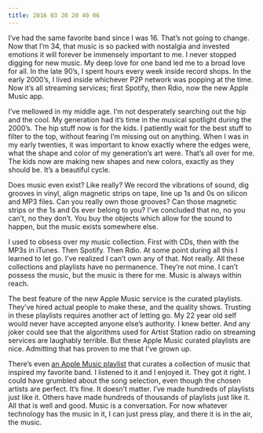 ```yaml
---
title: 2016 03 20 20 40 06
---
```


I’ve had the same favorite band since I was 16. That’s not going to change. Now that I’m 34, that music is so packed with nostalgia and invested emotions it will forever be immensely important to me.
I never stopped digging for new music. My deep love for one band led me to a broad love for all. In the late 90’s, I spent hours every week inside record shops. In the early 2000’s, I lived inside whichever P2P network was popping at the time. Now it’s all streaming services; first Spotify, then Rdio, now the new Apple Music app.

I’ve mellowed in my middle age. I’m not desperately searching out the hip and the cool. My generation had it’s time in the musical spotlight during the 2000’s. The hip stuff now is for the kids. I patiently wait for the best stuff to filter to the top, without fearing I’m missing out on anything. When I was in my early twenties, it was important to know exactly where the edges were, what the shape and color of my generation’s art were. That’s all over for me. The kids now are making new shapes and new colors, exactly as they should be. It’s a beautiful cycle.

Does music even exist? Like really? We record the vibrations of sound, dig grooves in vinyl, align magnetic strips on tape, line up 1s and 0s on silicon and MP3 files. Can you really own those grooves? Can those magnetic strips or the 1s and 0s ever belong to you? I’ve concluded that no, no you can’t, no they don’t. You buy the objects which allow for the sound to happen, but the music exists somewhere else.

I used to obsess over my music collection. First with CDs, then with the MP3s in iTunes. Then Spotify. Then Rdio. At some point during all this I learned to let go. I’ve realized I can’t own any of that. Not really. All these collections and playlists have no permanence. They’re not mine. I can’t possess the music, but the music is there for me. Music is always within reach.

The best feature of the new Apple Music service is the curated playlists. They’ve hired actual people to make these, and the quality shows. Trusting in these playlists requires another act of letting go. My 22 year old self would never have accepted anyone else’s authority. I knew better. And any joker could see that the algorithms used for Artist Station radio on streaming services are laughably terrible. But these Apple Music curated playlists are nice. Admitting that has proven to me that I’ve grown up.

There’s even [an Apple Music playlist](https://itunes.apple.com/us/playlist/blur-influences/idpl.f379f59e74664e918058403b8f2132a1) that curates a collection of music that inspired my favorite band. I listened to it and I enjoyed it. They got it right. I could have grumbled about the song selection, even though the chosen artists are perfect. It’s fine. It doesn’t matter. I’ve made hundreds of playlists just like it. Others have made hundreds of thousands of playlists just like it. All that is well and good. Music is a conversation. For now whatever technology has the music in it, I can just press play, and there it is in the air, the music.